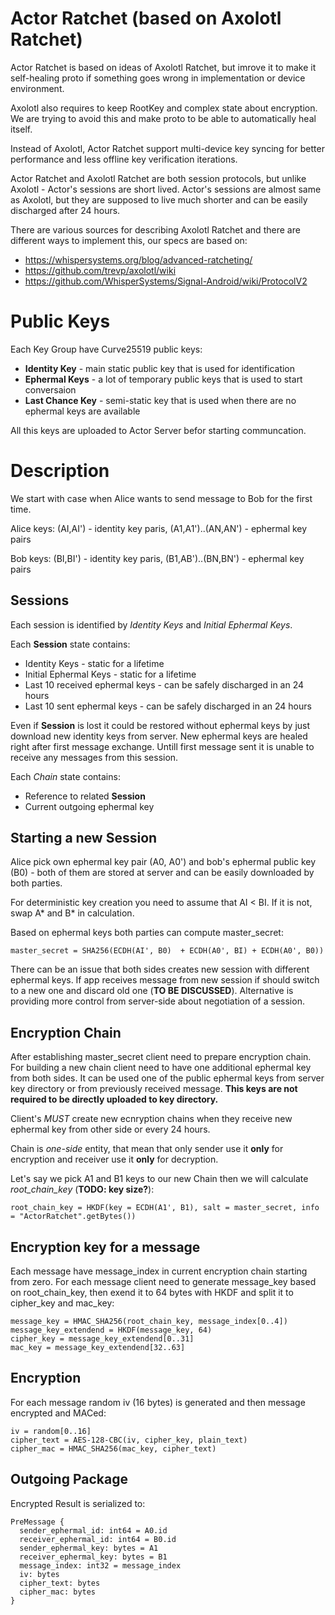 # Actor Ratchet (based on Axolotl Ratchet)

Actor Ratchet is based on ideas of Axolotl Ratchet, but imrove it to make it self-healing proto if something goes wrong in implementation or device environment.

Axolotl also requires to keep RootKey and complex state about encryption. We are trying to avoid this and make proto to be able to automatically heal itself.

Instead of Axolotl, Actor Ratchet support multi-device key syncing for better performance and less offline key verification iterations.

Actor Ratchet and Axolotl Ratchet are both session protocols, but unlike Axolotl - Actor's sessions are short lived. Actor's sessions are almost same as Axolotl, but they are supposed to live much shorter and can be easily discharged after 24 hours.

There are various sources for describing Axolotl Ratchet and there are different ways to implement this, our specs are based on:
* https://whispersystems.org/blog/advanced-ratcheting/
* https://github.com/trevp/axolotl/wiki
* https://github.com/WhisperSystems/Signal-Android/wiki/ProtocolV2

# Public Keys

Each Key Group have Curve25519 public keys:
* **Identity Key** - main static public key that is used for identification
* **Ephermal Keys** - a lot of temporary public keys that is used to start conversaion
* **Last Chance Key** - semi-static key that is used when there are no ephermal keys are available

All this keys are uploaded to Actor Server befor starting communcation.

# Description

We start with case when Alice wants to send message to Bob for the first time.

Alice keys: (AI,AI') - identity key paris, (A1,A1')..(AN,AN') - ephermal key pairs

Bob keys: (BI,BI') - identity key paris, (B1,AB')..(BN,BN') - ephermal key pairs

## Sessions

Each session is identified by *Identity Keys* and *Initial Ephermal Keys*.

Each **Session** state contains:
* Identity Keys - static for a lifetime
* Initial Ephermal Keys - static for a lifetime
* Last 10 received ephermal keys - can be safely discharged in an 24 hours
* Last 10 sent ephermal keys  - can be safely discharged in an 24 hours

Even if **Session** is lost it could be restored without ephermal keys by just download new identity keys from server. New ephermal keys are healed right after first message exchange. Untill first message sent it is unable to receive any messages from this session.

Each *Chain* state contains:
* Reference to related **Session**
* Current outgoing ephermal key

## Starting a new Session

Alice pick own ephermal key pair (A0, A0') and bob's ephermal public key (B0) - both of them are stored at server and can be easily downloaded by both parties.

For deterministic key creation you need to assume that AI < BI. If it is not, swap A* and B* in calculation.

Based on ephermal keys both parties can compute master_secret:
```
master_secret = SHA256(ECDH(AI', B0)  + ECDH(A0', BI) + ECDH(A0', B0))
```

There can be an issue that both sides creates new session with different ephermal keys. If app receives message from new session if should switch to a new one and discard old one (**TO BE DISCUSSED**). Alternative is providing more control from server-side about negotiation of a session.

## Encryption Chain

After establishing master_secret client need to prepare encryption chain. For building a new chain client need to have one additional ephermal key from both sides. It can be used one of the public ephermal keys from server key directory or from previously received message. **This keys are not required to be directly uploaded to key directory.**

Client's *MUST* create new ecnryption chains when they receive new ephermal key from other side or every 24 hours.

Chain is *one-side* entity, that mean that only sender use it **only** for encryption and receiver use it **only** for decryption.

Let's say we pick A1 and B1 keys to our new Chain then we will calculate *root_chain_key* (**TODO: key size?**):
```
root_chain_key = HKDF(key = ECDH(A1', B1), salt = master_secret, info = "ActorRatchet".getBytes())
```

## Encryption key for a message

Each message have message_index in current encryption chain starting from zero.
For each message client need to generate message_key based on root_chain_key, then exend it to 64 bytes with HKDF and split it to cipher_key and mac_key:
```
message_key = HMAC_SHA256(root_chain_key, message_index[0..4])
message_key_extendend = HKDF(message_key, 64)
cipher_key = message_key_extendend[0..31]
mac_key = message_key_extendend[32..63]
```

## Encryption

For each message random iv (16 bytes) is generated and then message encrypted and MACed:
```
iv = random[0..16]
cipher_text = AES-128-CBC(iv, cipher_key, plain_text)
cipher_mac = HMAC_SHA256(mac_key, cipher_text)
```

## Outgoing Package

Encrypted Result is serialized to:

```
PreMessage {
  sender_ephermal_id: int64 = A0.id
  receiver_ephermal_id: int64 = B0.id
  sender_ephermal_key: bytes = A1
  receiver_ephermal_key: bytes = B1
  message_index: int32 = message_index
  iv: bytes
  cipher_text: bytes
  cipher_mac: bytes
}
```
